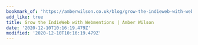 ```yaml
---
bookmark_of: 'https://amberwilson.co.uk/blog/grow-the-indieweb-with-webmentions/'
add_like: true
title: Grow the IndieWeb with Webmentions | Amber Wilson
date: '2020-12-10T10:16:19.479Z'
modified: '2020-12-10T10:16:19.479Z'
---
```

 
